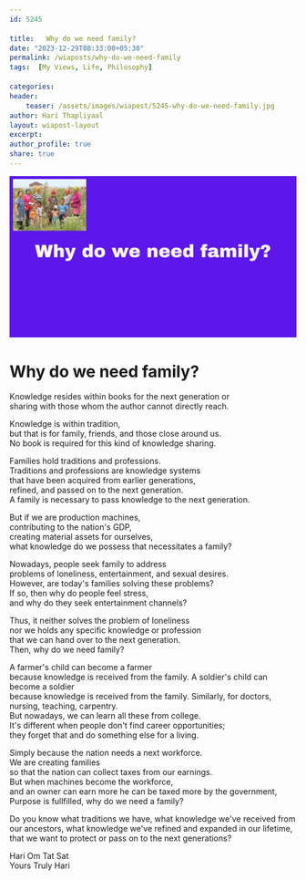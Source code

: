 ```yaml
---        
id: 5245        
      
title:   Why do we need family?          
date: "2023-12-29T08:33:00+05:30"        
permalink: /wiaposts/why-do-we-need-family      
tags:  [My Views, Life, Philosophy]         
        
categories:        
header:        
    teaser: /assets/images/wiapost/5245-why-do-we-need-family.jpg        
author: Hari Thapliyaal        
layout: wiapost-layout        
excerpt:        
author_profile: true        
share: true        
---        
```

        
![Why do we need family](/assets/images/wiapost/5245-why-do-we-need-family.jpg)        
        
# Why do we need family? 

Knowledge resides within books for the next generation or   
sharing with those whom the author cannot directly reach.   

Knowledge is within tradition,  
but that is for family, friends, and those close around us.   
No book is required for this kind of knowledge sharing.   

Families hold traditions and professions.  
Traditions and professions are knowledge systems  
that have been acquired from earlier generations,  
refined, and passed on to the next generation.  
A family is necessary to pass knowledge to the next generation.  

But if we are production machines,  
contributing to the nation's GDP,  
creating material assets for ourselves,  
what knowledge do we possess that necessitates a family?

Nowadays, people seek family to address   
problems of loneliness, entertainment, and sexual desires.   
However, are today's families solving these problems?   
If so, then why do people feel stress,   
and why do they seek entertainment channels?  

Thus, it neither solves the problem of loneliness    
nor we holds any specific knowledge or profession     
that we can hand over to the next generation.   
Then, why do we need family?  

A farmer's child can become a farmer    
because knowledge is received from the family.
A soldier's child can become a soldier    
because knowledge is received from the family.
Similarly, for doctors, nursing, teaching, carpentry.   
But nowadays, we can learn all these from college.   
It's different when people don't find career opportunities;   
they forget that and do something else for a living.   

Simply because the nation needs a next workforce.   
We are creating families  
so that the nation can collect taxes from our earnings.   
But when machines become the workforce,    
and an owner can earn more he can be taxed more by the government,
Purpose is fullfilled, why do we need a family?

Do you know what traditions we have,
what knowledge we've received from our ancestors,
what knowledge we've refined and expanded in our lifetime,
that we want to protect or pass on to the next generations?

Hari Om Tat Sat   
Yours Truly Hari 

 